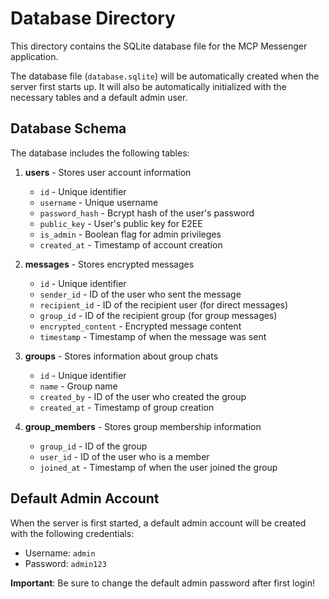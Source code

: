 # Database Directory

This directory contains the SQLite database file for the MCP Messenger application.

The database file (`database.sqlite`) will be automatically created when the server first starts up. It will also be automatically initialized with the necessary tables and a default admin user.

## Database Schema

The database includes the following tables:

1. **users** - Stores user account information
   - `id` - Unique identifier
   - `username` - Unique username
   - `password_hash` - Bcrypt hash of the user's password
   - `public_key` - User's public key for E2EE
   - `is_admin` - Boolean flag for admin privileges
   - `created_at` - Timestamp of account creation

2. **messages** - Stores encrypted messages
   - `id` - Unique identifier
   - `sender_id` - ID of the user who sent the message
   - `recipient_id` - ID of the recipient user (for direct messages)
   - `group_id` - ID of the recipient group (for group messages)
   - `encrypted_content` - Encrypted message content
   - `timestamp` - Timestamp of when the message was sent

3. **groups** - Stores information about group chats
   - `id` - Unique identifier
   - `name` - Group name
   - `created_by` - ID of the user who created the group
   - `created_at` - Timestamp of group creation

4. **group_members** - Stores group membership information
   - `group_id` - ID of the group
   - `user_id` - ID of the user who is a member
   - `joined_at` - Timestamp of when the user joined the group

## Default Admin Account

When the server is first started, a default admin account will be created with the following credentials:

- Username: `admin`
- Password: `admin123`

**Important**: Be sure to change the default admin password after first login!